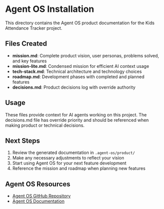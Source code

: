 # Agent OS Installation

This directory contains the Agent OS product documentation for the Kids Attendance Tracker project.

## Files Created

- **mission.md**: Complete product vision, user personas, problems solved, and key features
- **mission-lite.md**: Condensed mission for efficient AI context usage
- **tech-stack.md**: Technical architecture and technology choices
- **roadmap.md**: Development phases with completed and planned features
- **decisions.md**: Product decisions log with override authority

## Usage

These files provide context for AI agents working on this project. The decisions.md file has override priority and should be referenced when making product or technical decisions.

## Next Steps

1. Review the generated documentation in `.agent-os/product/`
2. Make any necessary adjustments to reflect your vision
3. Start using Agent OS for your next feature development
4. Reference the mission and roadmap when planning new features

## Agent OS Resources

- [Agent OS GitHub Repository](https://github.com/buildermethods/agent-os)
- [Agent OS Documentation](https://github.com/buildermethods/agent-os#readme) 